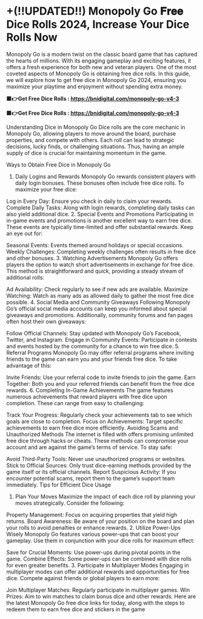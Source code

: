 # +(!!UPDATED!!) Monopoly Go 𝐅𝐫𝐞𝐞 Dice Rolls 2024, Increase Your Dice Rolls Now

Monopoly Go is a modern twist on the classic board game that has captured the hearts of millions. With its engaging gameplay and exciting features, it offers a fresh experience for both new and veteran players. One of the most coveted aspects of Monopoly Go is obtaining free dice rolls. In this guide, we will explore how to get free dice in Monopoly Go 2024, ensuring you maximize your playtime and enjoyment without spending extra money.

**🟩👉Get Free Dice Rolls : https://bnidigital.com/monopoly-go-v4-3**

**🟩👉Get Free Dice Rolls : https://bnidigital.com/monopoly-go-v4-3**

Understanding Dice in Monopoly Go
Dice rolls are the core mechanic in Monopoly Go, allowing players to move around the board, purchase properties, and compete with others. Each roll can lead to strategic decisions, lucky finds, or challenging situations. Thus, having an ample supply of dice is crucial for maintaining momentum in the game.

Ways to Obtain Free Dice in Monopoly Go
1. Daily Logins and Rewards
Monopoly Go rewards consistent players with daily login bonuses. These bonuses often include free dice rolls. To maximize your free dice:

Log in Every Day: Ensure you check in daily to claim your rewards.
Complete Daily Tasks: Along with login rewards, completing daily tasks can also yield additional dice.
2. Special Events and Promotions
Participating in in-game events and promotions is another excellent way to earn free dice. These events are typically time-limited and offer substantial rewards. Keep an eye out for:

Seasonal Events: Events themed around holidays or special occasions.
Weekly Challenges: Completing weekly challenges often results in free dice and other bonuses.
3. Watching Advertisements
Monopoly Go offers players the option to watch short advertisements in exchange for free dice. This method is straightforward and quick, providing a steady stream of additional rolls:

Ad Availability: Check regularly to see if new ads are available.
Maximize Watching: Watch as many ads as allowed daily to gather the most free dice possible.
4. Social Media and Community Giveaways
Following Monopoly Go’s official social media accounts can keep you informed about special giveaways and promotions. Additionally, community forums and fan pages often host their own giveaways:

Follow Official Channels: Stay updated with Monopoly Go’s Facebook, Twitter, and Instagram.
Engage in Community Events: Participate in contests and events hosted by the community for a chance to win free dice.
5. Referral Programs
Monopoly Go may offer referral programs where inviting friends to the game can earn you and your friends free dice. To take advantage of this:

Invite Friends: Use your referral code to invite friends to join the game.
Earn Together: Both you and your referred friends can benefit from the free dice rewards.
6. Completing In-Game Achievements
The game features numerous achievements that reward players with free dice upon completion. These can range from easy to challenging:

Track Your Progress: Regularly check your achievements tab to see which goals are close to completion.
Focus on Achievements: Target specific achievements to earn free dice more efficiently.
Avoiding Scams and Unauthorized Methods
The internet is filled with offers promising unlimited free dice through hacks or cheats. These methods can compromise your account and are against the game’s terms of service. To stay safe:

Avoid Third-Party Tools: Never use unauthorized programs or websites.
Stick to Official Sources: Only trust dice-earning methods provided by the game itself or its official channels.
Report Suspicious Activity: If you encounter potential scams, report them to the game’s support team immediately.
Tips for Efficient Dice Usage
1. Plan Your Moves
Maximize the impact of each dice roll by planning your moves strategically. Consider the following:

Property Management: Focus on acquiring properties that yield high returns.
Board Awareness: Be aware of your position on the board and plan your rolls to avoid penalties or enhance rewards.
2. Utilize Power-Ups Wisely
Monopoly Go features various power-ups that can boost your gameplay. Use them in conjunction with your dice rolls for maximum effect:

Save for Crucial Moments: Use power-ups during pivotal points in the game.
Combine Effects: Some power-ups can be combined with dice rolls for even greater benefits.
3. Participate in Multiplayer Modes
Engaging in multiplayer modes can offer additional rewards and opportunities for free dice. Compete against friends or global players to earn more:

Join Multiplayer Matches: Regularly participate in multiplayer games.
Win Prizes: Aim to win matches to claim bonus dice and other rewards.
Here are the latest Monopoly Go free dice links for today, along with the steps to redeem them to earn free dice and stickers in the game
